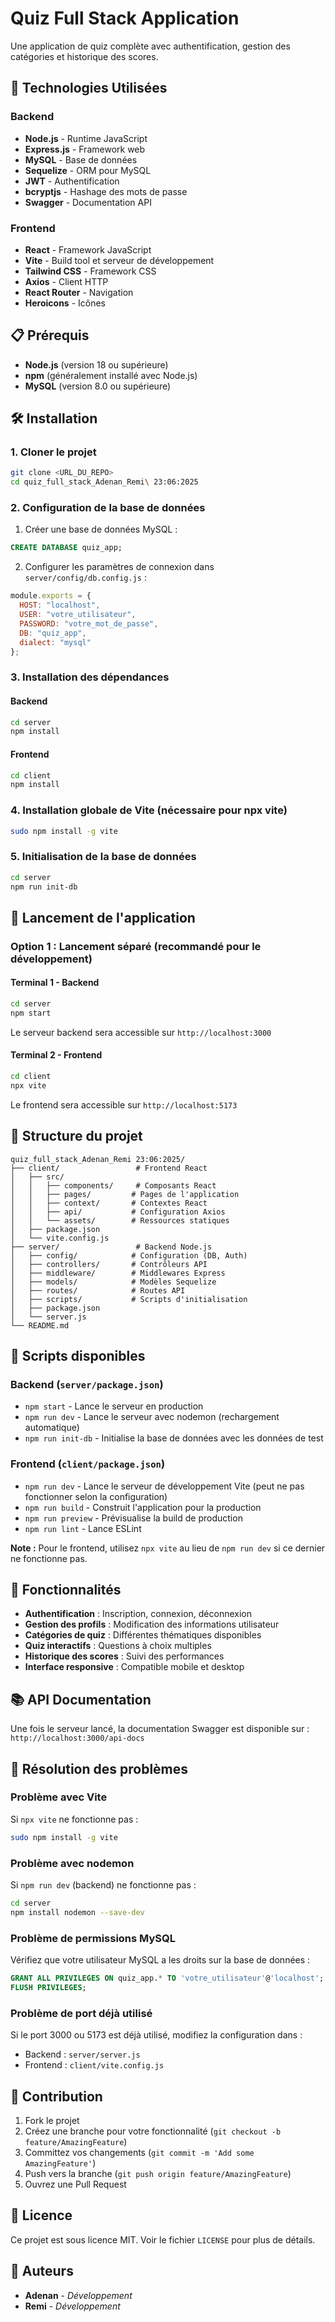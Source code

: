 # Quiz Full Stack Application

Une application de quiz complète avec authentification, gestion des catégories et historique des scores.

## 🚀 Technologies Utilisées

### Backend
- **Node.js** - Runtime JavaScript
- **Express.js** - Framework web
- **MySQL** - Base de données
- **Sequelize** - ORM pour MySQL
- **JWT** - Authentification
- **bcryptjs** - Hashage des mots de passe
- **Swagger** - Documentation API

### Frontend
- **React** - Framework JavaScript
- **Vite** - Build tool et serveur de développement
- **Tailwind CSS** - Framework CSS
- **Axios** - Client HTTP
- **React Router** - Navigation
- **Heroicons** - Icônes

## 📋 Prérequis

- **Node.js** (version 18 ou supérieure)
- **npm** (généralement installé avec Node.js)
- **MySQL** (version 8.0 ou supérieure)

## 🛠️ Installation

### 1. Cloner le projet

```bash
git clone <URL_DU_REPO>
cd quiz_full_stack_Adenan_Remi\ 23:06:2025
```

### 2. Configuration de la base de données

1. Créer une base de données MySQL :
```sql
CREATE DATABASE quiz_app;
```

2. Configurer les paramètres de connexion dans `server/config/db.config.js` :
```javascript
module.exports = {
  HOST: "localhost",
  USER: "votre_utilisateur",
  PASSWORD: "votre_mot_de_passe",
  DB: "quiz_app",
  dialect: "mysql"
};
```

### 3. Installation des dépendances

#### Backend
```bash
cd server
npm install
```

#### Frontend
```bash
cd client
npm install
```

### 4. Installation globale de Vite (nécessaire pour npx vite)

```bash
sudo npm install -g vite
```

### 5. Initialisation de la base de données

```bash
cd server
npm run init-db
```

## 🚀 Lancement de l'application

### Option 1 : Lancement séparé (recommandé pour le développement)

#### Terminal 1 - Backend
```bash
cd server
npm start
```
Le serveur backend sera accessible sur `http://localhost:3000`

#### Terminal 2 - Frontend
```bash
cd client
npx vite
```
Le frontend sera accessible sur `http://localhost:5173`

## 📁 Structure du projet

```
quiz_full_stack_Adenan_Remi 23:06:2025/
├── client/                 # Frontend React
│   ├── src/
│   │   ├── components/     # Composants React
│   │   ├── pages/         # Pages de l'application
│   │   ├── context/       # Contextes React
│   │   ├── api/           # Configuration Axios
│   │   └── assets/        # Ressources statiques
│   ├── package.json
│   └── vite.config.js
├── server/                 # Backend Node.js
│   ├── config/            # Configuration (DB, Auth)
│   ├── controllers/       # Contrôleurs API
│   ├── middleware/        # Middlewares Express
│   ├── models/            # Modèles Sequelize
│   ├── routes/            # Routes API
│   ├── scripts/           # Scripts d'initialisation
│   ├── package.json
│   └── server.js
└── README.md
```

## 🔧 Scripts disponibles

### Backend (`server/package.json`)
- `npm start` - Lance le serveur en production
- `npm run dev` - Lance le serveur avec nodemon (rechargement automatique)
- `npm run init-db` - Initialise la base de données avec les données de test

### Frontend (`client/package.json`)
- `npm run dev` - Lance le serveur de développement Vite (peut ne pas fonctionner selon la configuration)
- `npm run build` - Construit l'application pour la production
- `npm run preview` - Prévisualise la build de production
- `npm run lint` - Lance ESLint

**Note :** Pour le frontend, utilisez `npx vite` au lieu de `npm run dev` si ce dernier ne fonctionne pas.

## 🔐 Fonctionnalités

- **Authentification** : Inscription, connexion, déconnexion
- **Gestion des profils** : Modification des informations utilisateur
- **Catégories de quiz** : Différentes thématiques disponibles
- **Quiz interactifs** : Questions à choix multiples
- **Historique des scores** : Suivi des performances
- **Interface responsive** : Compatible mobile et desktop

## 📚 API Documentation

Une fois le serveur lancé, la documentation Swagger est disponible sur :
`http://localhost:3000/api-docs`

## 🐛 Résolution des problèmes

### Problème avec Vite
Si `npx vite` ne fonctionne pas :
```bash
sudo npm install -g vite
```

### Problème avec nodemon
Si `npm run dev` (backend) ne fonctionne pas :
```bash
cd server
npm install nodemon --save-dev
```

### Problème de permissions MySQL
Vérifiez que votre utilisateur MySQL a les droits sur la base de données :
```sql
GRANT ALL PRIVILEGES ON quiz_app.* TO 'votre_utilisateur'@'localhost';
FLUSH PRIVILEGES;
```

### Problème de port déjà utilisé
Si le port 3000 ou 5173 est déjà utilisé, modifiez la configuration dans :
- Backend : `server/server.js`
- Frontend : `client/vite.config.js`

## 🤝 Contribution

1. Fork le projet
2. Créez une branche pour votre fonctionnalité (`git checkout -b feature/AmazingFeature`)
3. Committez vos changements (`git commit -m 'Add some AmazingFeature'`)
4. Push vers la branche (`git push origin feature/AmazingFeature`)
5. Ouvrez une Pull Request

## 📄 Licence

Ce projet est sous licence MIT. Voir le fichier `LICENSE` pour plus de détails.

## 👥 Auteurs

- **Adenan** - *Développement*
- **Remi** - *Développement*
